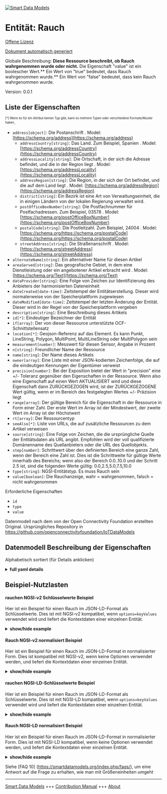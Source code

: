 <!-- 10-Header -->  
[![Smart Data Models](https://smartdatamodels.org/wp-content/uploads/2022/01/SmartDataModels_logo.png "Logo")](https://smartdatamodels.org)  
Entität: Rauch  
==============<!-- /10-Header -->  
<!-- 15-License -->  
[Offene Lizenz](https://github.com/smart-data-models//dataModel.OCF/blob/master/smoke/LICENSE.md)  
[Dokument automatisch generiert](https://docs.google.com/presentation/d/e/2PACX-1vTs-Ng5dIAwkg91oTTUdt8ua7woBXhPnwavZ0FxgR8BsAI_Ek3C5q97Nd94HS8KhP-r_quD4H0fgyt3/pub?start=false&loop=false&delayms=3000#slide=id.gb715ace035_0_60)  
<!-- /15-License -->  
<!-- 20-Description -->  
Globale Beschreibung: **Diese Ressource beschreibt, ob Rauch wahrgenommen wurde oder nicht.** Die Eigenschaft "value" ist ein boolescher Wert.** Ein Wert von "true" bedeutet, dass Rauch wahrgenommen wurde.** Ein Wert von "false" bedeutet, dass kein Rauch wahrgenommen wurde.  
Version: 0.0.1  
<!-- /20-Description -->  
<!-- 30-PropertiesList -->  

## Liste der Eigenschaften  

<sup><sub>[*] Wenn es für ein Attribut keinen Typ gibt, kann es mehrere Typen oder verschiedene Formate/Muster haben</sub></sup>.  
- `address[object]`: Die Postanschrift  . Model: [https://schema.org/address](https://schema.org/address)	- `addressCountry[string]`: Das Land. Zum Beispiel, Spanien  . Model: [https://schema.org/addressCountry](https://schema.org/addressCountry)  
	- `addressLocality[string]`: Die Ortschaft, in der sich die Adresse befindet, und die in der Region liegt  . Model: [https://schema.org/addressLocality](https://schema.org/addressLocality)  
	- `addressRegion[string]`: Die Region, in der sich der Ort befindet, und die auf dem Land liegt  . Model: [https://schema.org/addressRegion](https://schema.org/addressRegion)  
	- `district[string]`: Ein Bezirk ist eine Art von Verwaltungseinheit, die in einigen Ländern von der lokalen Regierung verwaltet wird.    
	- `postOfficeBoxNumber[string]`: Die Postfachnummer für Postfachadressen. Zum Beispiel, 03578  . Model: [https://schema.org/postOfficeBoxNumber](https://schema.org/postOfficeBoxNumber)  
	- `postalCode[string]`: Die Postleitzahl. Zum Beispiel, 24004  . Model: [https://schema.org/https://schema.org/postalCode](https://schema.org/https://schema.org/postalCode)  
	- `streetAddress[string]`: Die Straßenanschrift  . Model: [https://schema.org/streetAddress](https://schema.org/streetAddress)  
- `alternateName[string]`: Ein alternativer Name für diesen Artikel  - `areaServed[string]`: Das geografische Gebiet, in dem eine Dienstleistung oder ein angebotener Artikel erbracht wird  . Model: [https://schema.org/Text](https://schema.org/Text)- `dataProvider[string]`: Eine Folge von Zeichen zur Identifizierung des Anbieters der harmonisierten Dateneinheit  - `dateCreated[date-time]`: Zeitstempel der Entitätserstellung. Dieser wird normalerweise von der Speicherplattform zugewiesen  - `dateModified[date-time]`: Zeitstempel der letzten Änderung der Entität. Dieser wird in der Regel von der Speicherplattform vergeben  - `description[string]`: Eine Beschreibung dieses Artikels  - `id[*]`: Eindeutiger Bezeichner der Entität  - `if[array]`: Der von dieser Ressource unterstützte OCF-Schnittstellensatz  - `location[*]`: Geojson-Referenz auf das Element. Es kann Punkt, LineString, Polygon, MultiPoint, MultiLineString oder MultiPolygon sein  - `measurement[number]`: Messwert für diesen Sensor, Angabe in Prozent  - `n[string]`: Freundlicher Name der Ressource  - `name[string]`: Der Name dieses Artikels  - `owner[array]`: Eine Liste mit einer JSON-kodierten Zeichenfolge, die auf die eindeutigen Kennungen der Eigentümer verweist  - `precision[number]`: Bei der Exposition bietet der Wert in "precision" eine +/- Toleranz gegenüber den Eigenschaften in der Ressource. Wenn also eine Eigenschaft auf einen Wert AKTUALISIERT wird und diese Eigenschaft dann ZURÜCKGEZOGEN wird, ist der ZURÜCKGEZOGENE Wert gültig, wenn er im Bereich des festgelegten Wertes +/- Präzision liegt  - `range[array]`: Der gültige Bereich für die Eigenschaft in der Ressource in Form einer Zahl. Der erste Wert im Array ist der Mindestwert, der zweite Wert im Array ist der Höchstwert  - `rt[array]`: Der Ressourcentyp  - `seeAlso[*]`: Liste von URLs, die auf zusätzliche Ressourcen zu dem Artikel verweisen  - `source[string]`: Eine Folge von Zeichen, die die ursprüngliche Quelle der Entitätsdaten als URL angibt. Empfohlen wird der voll qualifizierte Domänenname des Quellanbieters oder die URL des Quellobjekts.  - `step[number]`: Schrittwert über den definierten Bereich eine ganze Zahl, wenn der Bereich eine Zahl ist.  Dies ist die Schrittweite für gültige Werte innerhalb des Bereichs; wenn also der Bereich 0.0..10.0 und der Schritt 2.5 ist, sind die folgenden Werte gültig: 0.0,2.5,5.0,7.5,10.0  - `type[string]`: NGSI-Entitätstyp. Es muss Rauch sein  - `value[boolean]`: Die Rauchanzeige, wahr = wahrgenommen, falsch = nicht wahrgenommen  <!-- /30-PropertiesList -->  
<!-- 35-RequiredProperties -->  
Erforderliche Eigenschaften  
- `id`  - `type`  - `value`  <!-- /35-RequiredProperties -->  
<!-- 40-RequiredProperties -->  
Datenmodell nach dem von der Open Connectivity Foundation erstellten Original. Ursprüngliches Repository in https://github.com/openconnectivityfoundation/IoTDataModels  
<!-- /40-RequiredProperties -->  
<!-- 50-DataModelHeader -->  
## Datenmodell Beschreibung der Eigenschaften  
Alphabetisch sortiert (für Details anklicken)  
<!-- /50-DataModelHeader -->  
<!-- 60-ModelYaml -->  
<details><summary><strong>full yaml details</strong></summary>    
```yaml  
smoke:    
  description: This Resource describes whether smoke has been sensed or not.The Property 'value' is a boolean.A value of 'true' means that smoke has been sensed.A value of 'false' means that smoke not been sensed.    
  properties:    
    address:    
      description: The mailing address    
      properties:    
        addressCountry:    
          description: 'The country. For example, Spain'    
          type: string    
          x-ngsi:    
            model: https://schema.org/addressCountry    
            type: Property    
        addressLocality:    
          description: 'The locality in which the street address is, and which is in the region'    
          type: string    
          x-ngsi:    
            model: https://schema.org/addressLocality    
            type: Property    
        addressRegion:    
          description: 'The region in which the locality is, and which is in the country'    
          type: string    
          x-ngsi:    
            model: https://schema.org/addressRegion    
            type: Property    
        district:    
          description: 'A district is a type of administrative division that, in some countries, is managed by the local government'    
          type: string    
          x-ngsi:    
            type: Property    
        postOfficeBoxNumber:    
          description: 'The post office box number for PO box addresses. For example, 03578'    
          type: string    
          x-ngsi:    
            model: https://schema.org/postOfficeBoxNumber    
            type: Property    
        postalCode:    
          description: 'The postal code. For example, 24004'    
          type: string    
          x-ngsi:    
            model: https://schema.org/https://schema.org/postalCode    
            type: Property    
        streetAddress:    
          description: The street address    
          type: string    
          x-ngsi:    
            model: https://schema.org/streetAddress    
            type: Property    
        streetNr:    
          description: Number identifying a specific property on a public street    
          type: string    
          x-ngsi:    
            type: Property    
      type: object    
      x-ngsi:    
        model: https://schema.org/address    
        type: Property    
    alternateName:    
      description: An alternative name for this item    
      type: string    
      x-ngsi:    
        type: Property    
    areaServed:    
      description: The geographic area where a service or offered item is provided    
      type: string    
      x-ngsi:    
        model: https://schema.org/Text    
        type: Property    
    dataProvider:    
      description: A sequence of characters identifying the provider of the harmonised data entity    
      type: string    
      x-ngsi:    
        type: Property    
    dateCreated:    
      description: Entity creation timestamp. This will usually be allocated by the storage platform    
      format: date-time    
      type: string    
      x-ngsi:    
        type: Property    
    dateModified:    
      description: Timestamp of the last modification of the entity. This will usually be allocated by the storage platform    
      format: date-time    
      type: string    
      x-ngsi:    
        type: Property    
    description:    
      description: A description of this item    
      type: string    
      x-ngsi:    
        type: Property    
    id:    
      anyOf:    
        - description: Identifier format of any NGSI entity    
          maxLength: 256    
          minLength: 1    
          pattern: ^[\w\-\.\{\}\$\+\*\[\]`|~^@!,:\\]+$    
          type: string    
          x-ngsi:    
            type: Property    
        - description: Identifier format of any NGSI entity    
          format: uri    
          type: string    
          x-ngsi:    
            type: Property    
      description: Unique identifier of the entity    
      x-ngsi:    
        type: Property    
    if:    
      description: The OCF Interface set supported by this Resource    
      items:    
        enum:    
          - oic.if.baseline    
          - oic.if.s    
        maxLength: 64    
        type: string    
      minItems: 1    
      readOnly: true    
      type: array    
      uniqueItems: true    
      x-ngsi:    
        type: Property    
    location:    
      description: 'Geojson reference to the item. It can be Point, LineString, Polygon, MultiPoint, MultiLineString or MultiPolygon'    
      oneOf:    
        - description: Geojson reference to the item. Point    
          properties:    
            bbox:    
              items:    
                type: number    
              minItems: 4    
              type: array    
            coordinates:    
              items:    
                type: number    
              minItems: 2    
              type: array    
            type:    
              enum:    
                - Point    
              type: string    
          required:    
            - type    
            - coordinates    
          title: GeoJSON Point    
          type: object    
          x-ngsi:    
            type: GeoProperty    
        - description: Geojson reference to the item. LineString    
          properties:    
            bbox:    
              items:    
                type: number    
              minItems: 4    
              type: array    
            coordinates:    
              items:    
                items:    
                  type: number    
                minItems: 2    
                type: array    
              minItems: 2    
              type: array    
            type:    
              enum:    
                - LineString    
              type: string    
          required:    
            - type    
            - coordinates    
          title: GeoJSON LineString    
          type: object    
          x-ngsi:    
            type: GeoProperty    
        - description: Geojson reference to the item. Polygon    
          properties:    
            bbox:    
              items:    
                type: number    
              minItems: 4    
              type: array    
            coordinates:    
              items:    
                items:    
                  items:    
                    type: number    
                  minItems: 2    
                  type: array    
                minItems: 4    
                type: array    
              type: array    
            type:    
              enum:    
                - Polygon    
              type: string    
          required:    
            - type    
            - coordinates    
          title: GeoJSON Polygon    
          type: object    
          x-ngsi:    
            type: GeoProperty    
        - description: Geojson reference to the item. MultiPoint    
          properties:    
            bbox:    
              items:    
                type: number    
              minItems: 4    
              type: array    
            coordinates:    
              items:    
                items:    
                  type: number    
                minItems: 2    
                type: array    
              type: array    
            type:    
              enum:    
                - MultiPoint    
              type: string    
          required:    
            - type    
            - coordinates    
          title: GeoJSON MultiPoint    
          type: object    
          x-ngsi:    
            type: GeoProperty    
        - description: Geojson reference to the item. MultiLineString    
          properties:    
            bbox:    
              items:    
                type: number    
              minItems: 4    
              type: array    
            coordinates:    
              items:    
                items:    
                  items:    
                    type: number    
                  minItems: 2    
                  type: array    
                minItems: 2    
                type: array    
              type: array    
            type:    
              enum:    
                - MultiLineString    
              type: string    
          required:    
            - type    
            - coordinates    
          title: GeoJSON MultiLineString    
          type: object    
          x-ngsi:    
            type: GeoProperty    
        - description: Geojson reference to the item. MultiLineString    
          properties:    
            bbox:    
              items:    
                type: number    
              minItems: 4    
              type: array    
            coordinates:    
              items:    
                items:    
                  items:    
                    items:    
                      type: number    
                    minItems: 2    
                    type: array    
                  minItems: 4    
                  type: array    
                type: array    
              type: array    
            type:    
              enum:    
                - MultiPolygon    
              type: string    
          required:    
            - type    
            - coordinates    
          title: GeoJSON MultiPolygon    
          type: object    
          x-ngsi:    
            type: GeoProperty    
      x-ngsi:    
        type: GeoProperty    
    measurement:    
      description: 'Measured value for this sensor, this is a percentage'    
      readOnly: true    
      type: number    
      x-ngsi:    
        type: Property    
    n:    
      description: Friendly name of the Resource    
      maxLength: 64    
      readOnly: true    
      type: string    
      x-ngsi:    
        type: Property    
    name:    
      description: The name of this item    
      type: string    
      x-ngsi:    
        type: Property    
    owner:    
      description: A List containing a JSON encoded sequence of characters referencing the unique Ids of the owner(s)    
      items:    
        anyOf:    
          - description: Identifier format of any NGSI entity    
            maxLength: 256    
            minLength: 1    
            pattern: ^[\w\-\.\{\}\$\+\*\[\]`|~^@!,:\\]+$    
            type: string    
            x-ngsi:    
              type: Property    
          - description: Identifier format of any NGSI entity    
            format: uri    
            type: string    
            x-ngsi:    
              type: Property    
        description: Unique identifier of the entity    
        x-ngsi:    
          type: Property    
      type: array    
      x-ngsi:    
        type: Property    
    precision:    
      description: 'When exposed the value in ''precision'' provides a +/- tolerance against the Properties in the Resource. Thus if a Property is UPDATED to a value and that Property then RETRIEVED, the RETRIEVED value is valid if in the range of the set value +/- precision'    
      readOnly: true    
      type: number    
      x-ngsi:    
        type: Property    
    range:    
      description: 'The valid range for the Property in the Resource as a number. The first value in the array is the minimum value, the second value in the array is the maximum value'    
      items:    
        type: number    
      maxItems: 2    
      minItems: 2    
      readOnly: true    
      type: array    
      x-ngsi:    
        type: Property    
    rt:    
      description: The Resource Type    
      items:    
        enum:    
          - oic.r.sensor.smoke    
        maxLength: 64    
        type: string    
      minItems: 1    
      readOnly: true    
      type: array    
      uniqueItems: true    
      x-ngsi:    
        type: Property    
    seeAlso:    
      description: list of uri pointing to additional resources about the item    
      oneOf:    
        - items:    
            format: uri    
            type: string    
          minItems: 1    
          type: array    
        - format: uri    
          type: string    
      x-ngsi:    
        type: Property    
    source:    
      description: 'A sequence of characters giving the original source of the entity data as a URL. Recommended to be the fully qualified domain name of the source provider, or the URL to the source object'    
      type: string    
      x-ngsi:    
        type: Property    
    step:    
      description: 'Step value across the defined range an integer when the range is a number.  This is the increment for valid values across the range; so if range is 0.0..10.0 and step is 2.5 then valid values are 0.0,2.5,5.0,7.5,10.0'    
      readOnly: true    
      type: number    
      x-ngsi:    
        type: Property    
    type:    
      description: NGSI entity type. It has to be smoke    
      enum:    
        - smoke    
      type: string    
      x-ngsi:    
        type: Property    
    value:    
      description: 'The smoke indicator, true = sensed, false = not sensed'    
      readOnly: true    
      type: boolean    
      x-ngsi:    
        type: Property    
  required:    
    - value    
    - id    
    - type    
  type: object    
  x-derived-from: https://raw.githubusercontent.com/openconnectivityfoundation/IoTDataModels/master/SmokeSensorResURI.swagger.json    
  x-disclaimer: 'Redistribution and use in source and binary forms, with or without modification, are permitted  provided that the license conditions are met. Copyleft (c) 2022 Contributors to Smart Data Models Program'    
  x-license-url: https://github.com/smart-data-models/dataModel.OCF/blob/master/smoke/LICENSE.md    
  x-model-schema: https://smart-data-models.github.io/dataModel.OCF/smoke/schema.json    
  x-model-tags: OCF    
  x-version: 0.0.1    
```  
</details>    
<!-- /60-ModelYaml -->  
<!-- 70-MiddleNotes -->  
<!-- /70-MiddleNotes -->  
<!-- 80-Examples -->  
## Beispiel-Nutzlasten  
#### rauchen NGSI-v2 Schlüsselwerte Beispiel  
Hier ist ein Beispiel für einen Rauch im JSON-LD-Format als Schlüsselwerte. Dies ist mit NGSI-v2 kompatibel, wenn `options=keyValues` verwendet wird und liefert die Kontextdaten einer einzelnen Entität.  
<details><summary><strong>show/hide example</strong></summary>    
```json  
{  
  "id": "urn:ngsi-ld:smoke:id:GQAK:36211876",  
  "dateCreated": "1992-09-23T05:44:58Z",  
  "dateModified": "1984-07-19T21:01:38Z",  
  "source": "Professor director car by professor mean half. Edge war travel.",  
  "name": "Daughter situation material can police. Role focus at take question.",  
  "alternateName": "Debate across break Mrs drive. Truth notice anyone field necessary trial case. Address total skin carry. Medical finally discover production.",  
  "description": "Respond there yard out. Operation feeling dream surface.",  
  "dataProvider": "Choose of keep less position end. Drive either away speak I network hold deep. Value age necessary technology.",  
  "owner": [  
    "urn:ngsi-ld:smoke:items:AIIV:73533274",  
    "urn:ngsi-ld:smoke:items:RHKO:33594575"  
  ],  
  "seeAlso": [  
    "urn:ngsi-ld:smoke:items:LSEC:69544898",  
    "urn:ngsi-ld:smoke:items:LMGY:01203312"  
  ],  
  "location": {  
    "type": "Point",  
    "coordinates": [  
      -9.5081105,  
      134.428105  
    ]  
  },  
  "address": {  
    "streetAddress": "Team citizen like question response market investment. Opportunity heart choose could. Whatever help player soon.",  
    "addressLocality": "Politics option interview movie student eye well gas. Physical so edge pressure decide. Inside executive decision development to contain sea find.",  
    "addressRegion": "Whatever describe example cup. Yet agency quickly.",  
    "addressCountry": "Thought support deep result century commercial. Per suddenly local service.",  
    "postalCode": "Environment page tell wonder garden side process first. Exactly article a appear cultural indicate hit decade. Radio officer page.",  
    "postOfficeBoxNumber": "Close seat yourself they. Pattern quite activity. Life deep now Mrs school expert pass."  
  },  
  "areaServed": "Culture change suggest. Process skill bar. Turn tree work wonder forget.",  
  "rt": [  
    "oic.r.sensor.smoke",  
    "oic.r.sensor.smoke"  
  ],  
  "value": {  
    "type": "Property",  
    "value": false  
  },  
  "measurement": {  
    "type": "Property",  
    "value": 683.9  
  },  
  "precision": {  
    "type": "Property",  
    "value": 400.1  
  },  
  "n": "Discuss arrive most short send alone. Business author third rich. Technology we mention brother.",  
  "range": [  
    570.7,  
    838.8  
  ],  
  "step": {  
    "type": "Property",  
    "value": 565.9  
  },  
  "if": [  
    "oic.if.s",  
    "oic.if.baseline"  
  ],  
  "type": "smoke"  
}  
```  
</details>  
#### Rauch NGSI-v2 normalisiert Beispiel  
Hier ist ein Beispiel für einen Rauch im JSON-LD-Format in normalisierter Form. Dies ist kompatibel mit NGSI-v2, wenn keine Optionen verwendet werden, und liefert die Kontextdaten einer einzelnen Entität.  
<details><summary><strong>show/hide example</strong></summary>    
```json  
{  
  "id": {  
    "type": "string",  
    "value": "urn:ngsi-ld:smoke:id:GQAK:36211876"  
  },  
  "dateCreated": {  
    "format": "date-time",  
    "type": "string",  
    "value": "1992-09-23T05:44:58Z"  
  },  
  "dateModified": {  
    "format": "date-time",  
    "type": "string",  
    "value": "1984-07-19T21:01:38Z"  
  },  
  "source": {  
    "type": "string",  
    "value": "Professor director car by professor mean half. Edge war travel."  
  },  
  "name": {  
    "type": "string",  
    "value": "Daughter situation material can police. Role focus at take question."  
  },  
  "alternateName": {  
    "type": "string",  
    "value": "Debate across break Mrs drive. Truth notice anyone field necessary trial case. Address total skin carry. Medical finally discover production."  
  },  
  "description": {  
    "type": "string",  
    "value": "Respond there yard out. Operation feeling dream surface."  
  },  
  "dataProvider": {  
    "type": "string",  
    "value": "Choose of keep less position end. Drive either away speak I network hold deep. Value age necessary technology."  
  },  
  "owner": {  
    "type": "array",  
    "value": [  
      "urn:ngsi-ld:smoke:items:AIIV:73533274",  
      "urn:ngsi-ld:smoke:items:RHKO:33594575"  
    ]  
  },  
  "seeAlso": {  
    "type": "array",  
    "value": [  
      "urn:ngsi-ld:smoke:items:LSEC:69544898",  
      "urn:ngsi-ld:smoke:items:LMGY:01203312"  
    ]  
  },  
  "location": {  
    "type": "object",  
    "value": {  
      "type": "Point",  
      "coordinates": [  
        -9.5081105,  
        134.428105  
      ]  
    }  
  },  
  "address": {  
    "type": "object",  
    "value": {  
      "streetAddress": "Team citizen like question response market investment. Opportunity heart choose could. Whatever help player soon.",  
      "addressLocality": "Politics option interview movie student eye well gas. Physical so edge pressure decide. Inside executive decision development to contain sea find.",  
      "addressRegion": "Whatever describe example cup. Yet agency quickly.",  
      "addressCountry": "Thought support deep result century commercial. Per suddenly local service.",  
      "postalCode": "Environment page tell wonder garden side process first. Exactly article a appear cultural indicate hit decade. Radio officer page.",  
      "postOfficeBoxNumber": "Close seat yourself they. Pattern quite activity. Life deep now Mrs school expert pass."  
    }  
  },  
  "areaServed": {  
    "type": "string",  
    "value": "Culture change suggest. Process skill bar. Turn tree work wonder forget."  
  },  
  "rt": {  
    "type": "array",  
    "value": [  
      "oic.r.sensor.smoke",  
      "oic.r.sensor.smoke"  
    ]  
  },  
  "value": {  
    "type": "object",  
    "value": {  
      "type": "Property",  
      "value": false  
    }  
  },  
  "measurement": {  
    "type": "object",  
    "value": {  
      "type": "Property",  
      "value": 683.9  
    }  
  },  
  "precision": {  
    "type": "object",  
    "value": {  
      "type": "Property",  
      "value": 400.1  
    }  
  },  
  "n": {  
    "type": "string",  
    "value": "Discuss arrive most short send alone. Business author third rich. Technology we mention brother."  
  },  
  "range": {  
    "type": "array",  
    "value": [  
      570.7,  
      838.8  
    ]  
  },  
  "step": {  
    "type": "object",  
    "value": {  
      "type": "Property",  
      "value": 565.9  
    }  
  },  
  "if": {  
    "type": "array",  
    "value": [  
      "oic.if.s",  
      "oic.if.baseline"  
    ]  
  },  
  "type": {  
    "type": "string",  
    "value": "smoke"  
  }  
}  
```  
</details>  
#### rauchen NGSI-LD-Schlüsselwerte Beispiel  
Hier ist ein Beispiel für einen Rauch im JSON-LD-Format als Schlüsselwerte. Dies ist mit NGSI-LD kompatibel, wenn `options=keyValues` verwendet wird und liefert die Kontextdaten einer einzelnen Entität.  
<details><summary><strong>show/hide example</strong></summary>    
```json  
{  
    "id": "urn:ngsi-ld:smoke:id:GQAK:36211876",  
    "dateCreated": "1992-09-23T05:44:58Z",  
    "dateModified": "1984-07-19T21:01:38Z",  
    "source": "Professor director car by professor mean half. Edge war travel.",  
    "name": "Daughter situation material can police. Role focus at take question.",  
    "alternateName": "Debate across break Mrs drive. Truth notice anyone field necessary trial case. Address total skin carry. Medical finally discover production.",  
    "description": "Respond there yard out. Operation feeling dream surface.",  
    "dataProvider": "Choose of keep less position end. Drive either away speak I network hold deep. Value age necessary technology.",  
    "owner": [  
        "urn:ngsi-ld:smoke:items:AIIV:73533274",  
        "urn:ngsi-ld:smoke:items:RHKO:33594575"  
    ],  
    "seeAlso": [  
        "urn:ngsi-ld:smoke:items:LSEC:69544898",  
        "urn:ngsi-ld:smoke:items:LMGY:01203312"  
    ],  
    "location": {  
        "type": "Point",  
        "coordinates": [  
            -9.5081105,  
            134.428105  
        ]  
    },  
    "address": {  
        "streetAddress": "Team citizen like question response market investment. Opportunity heart choose could. Whatever help player soon.",  
        "addressLocality": "Politics option interview movie student eye well gas. Physical so edge pressure decide. Inside executive decision development to contain sea find.",  
        "addressRegion": "Whatever describe example cup. Yet agency quickly.",  
        "addressCountry": "Thought support deep result century commercial. Per suddenly local service.",  
        "postalCode": "Environment page tell wonder garden side process first. Exactly article a appear cultural indicate hit decade. Radio officer page.",  
        "postOfficeBoxNumber": "Close seat yourself they. Pattern quite activity. Life deep now Mrs school expert pass."  
    },  
    "areaServed": "Culture change suggest. Process skill bar. Turn tree work wonder forget.",  
    "rt": [  
        "oic.r.sensor.smoke",  
        "oic.r.sensor.smoke"  
    ],  
    "value": {  
        "type": "Property",  
        "value": false  
    },  
    "measurement": {  
        "type": "Property",  
        "value": 683.9  
    },  
    "precision": {  
        "type": "Property",  
        "value": 400.1  
    },  
    "n": "Discuss arrive most short send alone. Business author third rich. Technology we mention brother.",  
    "range": [  
        570.7,  
        838.8  
    ],  
    "step": {  
        "type": "Property",  
        "value": 565.9  
    },  
    "if": [  
        "oic.if.s",  
        "oic.if.baseline"  
    ],  
    "type": "smoke",  
    "@context": [  
        "https://smartdatamodels.org/context.jsonld",  
        "https://raw.githubusercontent.com/smart-data-models/dataModel.OCF/master/context.jsonld"  
    ]  
}  
```  
</details>  
#### Rauch NGSI-LD normalisiert Beispiel  
Hier ist ein Beispiel für einen Rauch im JSON-LD-Format in normalisierter Form. Dies ist mit NGSI-LD kompatibel, wenn keine Optionen verwendet werden, und liefert die Kontextdaten einer einzelnen Entität.  
<details><summary><strong>show/hide example</strong></summary>    
```json  
{  
    "id": "urn:ngsi-ld:smoke:id:SCJX:93736644",  
    "dateCreated": {  
        "type": "Property",  
        "value": {  
            "@type": "DateTime",  
            "@value": "1993-09-01T10:02:46Z"  
        }  
    },  
    "dateModified": {  
        "type": "Property",  
        "value": {  
            "@type": "DateTime",  
            "@value": "1987-10-14T19:32:15Z"  
        }  
    },  
    "source": {  
        "type": "Property",  
        "value": "Turn turn any thing. Agent common three figure middle six. Quality guess seat late woman beautiful base."  
    },  
    "name": {  
        "type": "Property",  
        "value": "Team voice up base move. Skill me scientist bill course."  
    },  
    "alternateName": {  
        "type": "Property",  
        "value": "Fight mean audience design conference."  
    },  
    "description": {  
        "type": "Property",  
        "value": "Model court power point. Strong authority agent morning. Also audience management dream realize letter."  
    },  
    "dataProvider": {  
        "type": "Property",  
        "value": "Produce citizen three top. Throw offer degree."  
    },  
    "owner": {  
        "type": "Property",  
        "value": [  
            "urn:ngsi-ld:smoke:items:GYSB:34245560",  
            "urn:ngsi-ld:smoke:items:RVWA:68557559"  
        ]  
    },  
    "seeAlso": {  
        "type": "Property",  
        "value": [  
            "urn:ngsi-ld:smoke:items:FELW:31350615"  
        ]  
    },  
    "location": {  
        "type": "Property",  
        "value": {  
            "type": "Point",  
            "coordinates": [  
                -23.4820015,  
                85.453417  
            ]  
        }  
    },  
    "address": {  
        "type": "Property",  
        "value": {  
            "streetAddress": "Full sit west significant foreign contain. Skill allow key student white.",  
            "addressLocality": "Year instead visit establish. Power senior cell ball fine central discuss.",  
            "addressRegion": "Up process thousand task sell Mr. Cold according lead interest.",  
            "addressCountry": "Investment successful bed professional. Reduce task continue radio across.",  
            "postalCode": "Whether sport man necessary mission or. Change today something left development kind activity. Sound cell since help six writer.",  
            "postOfficeBoxNumber": "Still because painting soldier everybody plant work sport. Rule ago anyone staff."  
        }  
    },  
    "areaServed": {  
        "type": "Property",  
        "value": "Take add rate minute long practice security. Where lay price know final knowledge."  
    },  
    "rt": {  
        "type": "Property",  
        "value": [  
            "oic.r.sensor.smoke"  
        ]  
    },  
    "value": {  
        "type": "Property",  
        "value": false  
    },  
    "measurement": {  
        "type": "Property",  
        "value": 805.1  
    },  
    "precision": {  
        "type": "Property",  
        "value": 904.3  
    },  
    "n": {  
        "type": "Property",  
        "value": "Evidence significant because long. Notice change understand trouble toward age leave short. Trial billion capital every try front I."  
    },  
    "range": {  
        "type": "Property",  
        "value": [  
            594.8,  
            68.6  
        ]  
    },  
    "step": {  
        "type": "Property",  
        "value": 31.9  
    },  
    "if": {  
        "type": "Property",  
        "value": [  
            "oic.if.baseline"  
        ]  
    },  
    "type": "smoke",  
    "@context": [  
        "https://smartdatamodels.org/context.jsonld",  
        "https://raw.githubusercontent.com/smart-data-models/dataModel.OCF/master/context.jsonld"  
    ]  
}  
```  
</details><!-- /80-Examples -->  
<!-- 90-FooterNotes -->  
<!-- /90-FooterNotes -->  
<!-- 95-Units -->  
Siehe [FAQ 10] (https://smartdatamodels.org/index.php/faqs/), um eine Antwort auf die Frage zu erhalten, wie man mit Größeneinheiten umgeht  
<!-- /95-Units -->  
<!-- 97-LastFooter -->  
---  
[Smart Data Models](https://smartdatamodels.org) +++ [Contribution Manual](https://bit.ly/contribution_manual) +++ [About](https://bit.ly/Introduction_SDM)<!-- /97-LastFooter -->  
